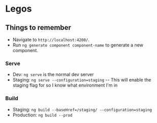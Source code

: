 # Legos

## Things to remember

- Navigate to `http://localhost:4200/`.
- Run `ng generate component component-name` to generate a new component.

### Serve

- Dev: `ng serve` is the normal dev server
- Staging: `ng serve --configuration=staging`
-- This will enable the staging flag for so I know what environment I'm in


### Build

- Staging: `ng build --baseHref=/staging/ --configuration=staging`
- Production: `ng build --prod`


